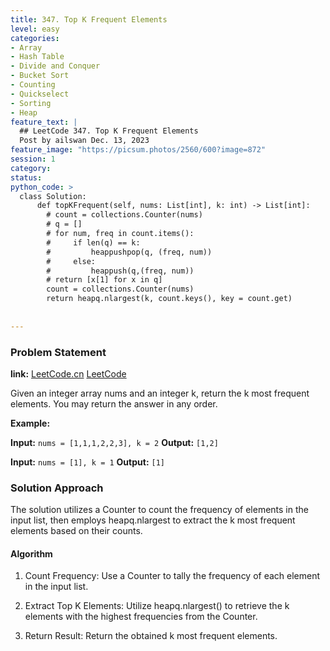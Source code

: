 ```yaml
---
title: 347. Top K Frequent Elements
level: easy
categories:
- Array
- Hash Table
- Divide and Conquer
- Bucket Sort
- Counting
- Quickselect
- Sorting
- Heap
feature_text: |
  ## LeetCode 347. Top K Frequent Elements
  Post by ailswan Dec. 13, 2023
feature_image: "https://picsum.photos/2560/600?image=872"
session: 1
category:
status: 
python_code: >
  class Solution:
      def topKFrequent(self, nums: List[int], k: int) -> List[int]:
        # count = collections.Counter(nums)
        # q = []
        # for num, freq in count.items():
        #     if len(q) == k:
        #         heappushpop(q, (freq, num))
        #     else:
        #         heappush(q,(freq, num))
        # return [x[1] for x in q]
        count = collections.Counter(nums)
        return heapq.nlargest(k, count.keys(), key = count.get)
      
         
---
```


### Problem Statement
**link:**
[LeetCode.cn](https://leetcode.cn/problems/top-k-frequent-elements/)
[LeetCode](https://leetcode.com/problems/top-k-frequent-elements/)

Given an integer array nums and an integer k, return the k most frequent elements. You may return the answer in any order.
 
**Example:**

**Input:** `nums = [1,1,1,2,2,3], k = 2`
**Output:** `[1,2]`
 
**Input:** `nums = [1], k = 1`
**Output:** `[1]`

### Solution Approach
The solution utilizes a Counter to count the frequency of elements in the input list, then employs heapq.nlargest to extract the k most frequent elements based on their counts.

#### Algorithm
1. Count Frequency: Use a Counter to tally the frequency of each element in the input list.

2. Extract Top K Elements: Utilize heapq.nlargest() to retrieve the k elements with the highest frequencies from the Counter.

3. Return Result: Return the obtained k most frequent elements.